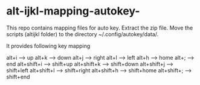 # alt-ijkl-mapping-autokey-
This repo contains mapping files for auto key.
Extract the zip file.
Move the scripts (altijkl folder) to the directory ~/.config/autokey/data/.

It provides following key mapping

alt+i --> up
alt+k --> down
alt+j --> right
alt+l --> left
alt+h --> home
alt+; --> end
alt+shift+i --> shift+up
alt+shift+k --> shift+down
alt+shift+j --> shift+left
alt+shift+l --> shift+right
alt+shift+h --> shift+home
alt+shift+; --> shift+end


